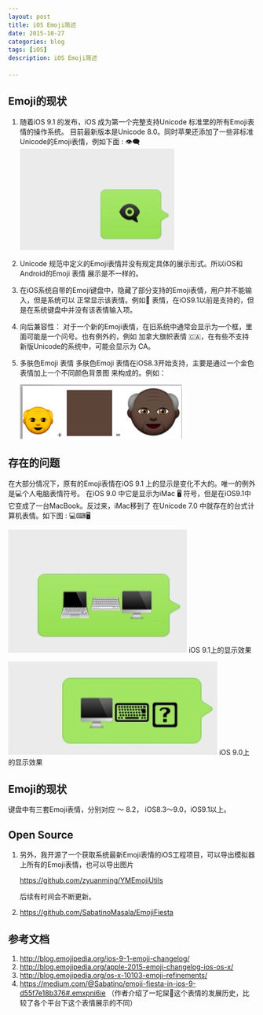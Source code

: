 ```yaml
---
layout: post
title: iOS Emoji简述
date: 2015-10-27
categories: blog
tags: [iOS]
description: iOS Emoji简述

---
```


## Emoji的现状

1. 随着iOS 9.1 的发布，iOS 成为第一个完整支持Unicode 标准里的所有Emoji表情的操作系统。
目前最新版本是Unicode 8.0。同时苹果还添加了一些非标准Unicode的Emoji表情，例如下面 :
    👁‍🗨 
    ![](/assets/images/2015/10-27-1.png)

2. Unicode 规范中定义的Emoji表情并没有规定具体的展示形式。所以iOS和Android的Emoji 表情
展示是不一样的。

3. 在iOS系统自带的Emoji键盘中，隐藏了部分支持的Emoji表情，用户并不能输入，但是系统可以
正常显示该表情。例如🖖 表情，在iOS9.1以前是支持的，但是在系统键盘中并没有该表情输入项。

4. 向后兼容性：
对于一个新的Emoji表情，在旧系统中通常会显示为一个框，里面可能是一个问号。也有例外的，例如
加拿大旗帜表情 🇨🇦，在有些不支持新版Unicode的系统中，可能会显示为 CA。

5. 多肤色Emoji 表情
多肤色Emoji 表情在iOS8.3开始支持，主要是通过一个金色表情加上一个不同颜色背景图
来构成的。例如：

    ![](/assets/images/2015/10-27-2.png)


## 存在的问题

在大部分情况下，原有的Emoji表情在iOS 9.1 上的显示是变化不大的。唯一的例外是💻个人电脑表情符号。
在iOS 9.0 中它是显示为iMac 🖥 符号，但是在iOS9.1中它变成了一台MacBook。反过来，iMac移到了
在Unicode 7.0 中就存在的台式计算机表情。如下图 :
 💻⌨🖥

![](/assets/images/2015/10-27-3.png)
iOS 9.1上的显示效果


![](/assets/images/2015/10-27-4.png)
iOS 9.0上的显示效果

## Emoji的现状

键盘中有三套Emoji表情，分别对应 ～ 8.2， iOS8.3～9.0，iOS9.1以上。

## Open Source

1. 另外，我开源了一个获取系统最新Emoji表情的iOS工程项目，可以导出模拟器上所有的Emoji表情，也可以导出图片

    https://github.com/zyuanming/YMEmojiUtils

    后续有时间会不断更新。

2. https://github.com/SabatinoMasala/EmojiFiesta

## 参考文档

1. http://blog.emojipedia.org/ios-9-1-emoji-changelog/
2. http://blog.emojipedia.org/apple-2015-emoji-changelog-ios-os-x/
3. http://blog.emojipedia.org/os-x-10103-emoji-refinements/
4. https://medium.com/@Sabatino/emoji-fiesta-in-ios-9-d55f7e18b376#.emxpni6ie 
（作者介绍了一坨屎💩这个表情的发展历史，比较了各个平台下这个表情展示的不同）